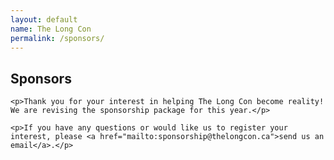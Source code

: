 ```yaml
---
layout: default
name: The Long Con
permalink: /sponsors/
---
```


<div class="row marketing">
  <div class="col-lg-12">
    <h2>Sponsors</h2>

    <p>Thank you for your interest in helping The Long Con become reality! We are revising the sponsorship package for this year.</p>

    <p>If you have any questions or would like us to register your interest, please <a href="mailto:sponsorship@thelongcon.ca">send us an email</a>.</p>
  </div>
</div>
